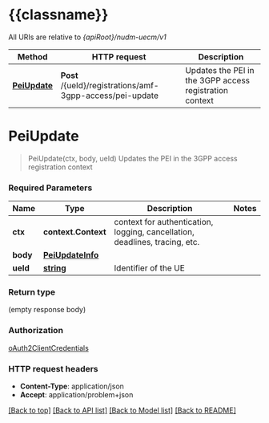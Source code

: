 # {{classname}}

All URIs are relative to *{apiRoot}/nudm-uecm/v1*

Method | HTTP request | Description
------------- | ------------- | -------------
[**PeiUpdate**](PEIUpdateApi.md#PeiUpdate) | **Post** /{ueId}/registrations/amf-3gpp-access/pei-update | Updates the PEI in the 3GPP access registration context

# **PeiUpdate**
> PeiUpdate(ctx, body, ueId)
Updates the PEI in the 3GPP access registration context

### Required Parameters

Name | Type | Description  | Notes
------------- | ------------- | ------------- | -------------
 **ctx** | **context.Context** | context for authentication, logging, cancellation, deadlines, tracing, etc.
  **body** | [**PeiUpdateInfo**](PeiUpdateInfo.md)|  | 
  **ueId** | [**string**](.md)| Identifier of the UE | 

### Return type

 (empty response body)

### Authorization

[oAuth2ClientCredentials](../README.md#oAuth2ClientCredentials)

### HTTP request headers

 - **Content-Type**: application/json
 - **Accept**: application/problem+json

[[Back to top]](#) [[Back to API list]](../README.md#documentation-for-api-endpoints) [[Back to Model list]](../README.md#documentation-for-models) [[Back to README]](../README.md)


